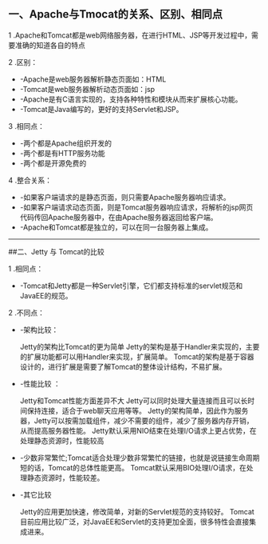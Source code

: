 ## 一、Apache与Tmocat的关系、区别、相同点

1 .Apache和Tomcat都是web网络服务器，在进行HTML、JSP等开发过程中，需要准确的知道各自的特点

2 .区别：
       
   - -Apache是web服务器解析静态页面如：HTML
   - -Tomcat是web服务器解析动态页面如：jsp
   - -Apache是有C语言实现的，支持各种特性和模块从而来扩展核心功能。
   - -Tomcat是Java编写的，更好的支持Servlet和JSP。
   
   
3 .相同点：
   
   - -两个都是Apache组织开发的
   - -两个都是有HTTP服务功能
   - -两个都是开源免费的
   
 4 .整合关系：
 
   - -如果客户端请求的是静态页面，则只需要Apache服务器响应请求。
   - -如果客户端请求动态页面，则是Tomcat服务器响应请求，将解析的jsp网页代码传回Apache服务器中，在由Apache服务器返回给客户端。
   - -Apache和Tomcat都是独立的，可以在同一台服务器上集成。
  
   -----------------
   
##二、Jetty 与 Tomcat的比较

  1 .相同点：
 
   - -Tomcat和Jetty都是一种Servlet引擎，它们都支持标准的servlet规范和JavaEE的规范。
  
  2 .不同点：
  
   - -架构比较：
       
      Jetty的架构比Tomcat的更为简单 
      Jetty的架构是基于Handler来实现的，主要的扩展功能都可以用Handler来实现，扩展简单。 
      Tomcat的架构是基于容器设计的，进行扩展是需要了解Tomcat的整体设计结构，不易扩展。
      
   - -性能比较 ：
      
      Jetty和Tomcat性能方面差异不大 
      Jetty可以同时处理大量连接而且可以长时间保持连接，适合于web聊天应用等等。 
      Jetty的架构简单，因此作为服务器，Jetty可以按需加载组件，减少不需要的组件，减少了服务器内存开销，从而提高服务器性能。 
      Jetty默认采用NIO结束在处理I/O请求上更占优势，在处理静态资源时，性能较高
      
   - -少数非常繁忙;Tomcat适合处理少数非常繁忙的链接，也就是说链接生命周期短的话，Tomcat的总体性能更高。 
      Tomcat默认采用BIO处理I/O请求，在处理静态资源时，性能较差。
      
   - -其它比较 
   
      Jetty的应用更加快速，修改简单，对新的Servlet规范的支持较好。 
      Tomcat目前应用比较广泛，对JavaEE和Servlet的支持更加全面，很多特性会直接集成进来。

   
